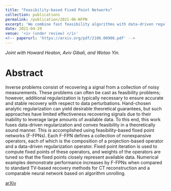 ```yaml
---
title: "Feasibility-based Fixed Point Networks"
collection: publications
permalink: /publication/2021-06-NFPN
excerpt: 'We combine fast feasibility algorithms with data-driven regularization to solve imaging problems.'
date: 2021-04-29
venue: '<i> (under review) </i>'
<!-- paperurl: 'https://arxiv.org/pdf/2106.00906.pdf' -->
---
```

<i> Joint with Howard Heaton, Aviv Gibali, and Wotao Yin.</i>

Abstract
======
Inverse problems consist of recovering a signal from a collection of noisy measurements. These problems can often be cast as feasibility problems; however, additional regularization is typically necessary to ensure accurate and stable recovery with respect to data perturbations. Hand-chosen analytic regularization can yield desirable theoretical guarantees, but such approaches have limited effectiveness recovering signals due to their inability to leverage large amounts of available data. To this end, this work fuses data-driven regularization and convex feasibility in a theoretically sound manner. This is accomplished using feasibility-based fixed point networks (F-FPNs). Each F-FPN defines a collection of nonexpansive operators, each of which is the composition of a projection-based operator and a data-driven regularization operator. Fixed point iteration is used to compute fixed points of these operators, and weights of the operators are tuned so that the fixed points closely represent available data. Numerical examples demonstrate performance increases by F-FPNs when compared to standard TV-based recovery methods for CT reconstruction and a comparable neural network based on algorithm unrolling.

[arXiv](https://arxiv.org/abs/2104.14090)
